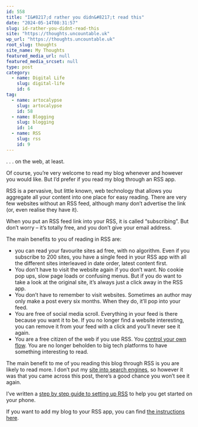 ```yaml
---
id: 558
title: "I&#8217;d rather you didn&#8217;t read this"
date: "2024-05-14T08:31:57"
slug: id-rather-you-didnt-read-this
site: "https://thoughts.uncountable.uk"
wp_url: "https://thoughts.uncountable.uk"
root_slug: thoughts
site_name: My Thoughts
featured_media_url: null
featured_media_srcset: null
type: post
category:
  - name: Digital Life
    slug: digital-life
    id: 6
tag:
  - name: artocalypse
    slug: artocalypse
    id: 58
  - name: Blogging
    slug: blogging
    id: 14
  - name: RSS
    slug: rss
    id: 9
---
```



<p>. . . on the web, at least.</p>



<p>Of course, you&#8217;re very welcome to read my blog whenever and however you would like. But I&#8217;d prefer if you read my blog through an RSS app.</p>



<p>RSS is a pervasive, but little known, web technology that allows you aggregate all your content into one place for easy reading.  There are very few websites without an RSS feed, although many don&#8217;t advertise the link (or, even realise they have it).</p>



<p>When you put an RSS feed link into your RSS, it is called &#8220;subscribing&#8221;.  But don&#8217;t worry &#8211; it&#8217;s totally free, and you don&#8217;t give your email address.</p>



<p>The main benefits to you of reading in RSS are:</p>



<ul class="wp-block-list">
<li> you can read your favourite sites ad free, with no algorithm.  Even if you subscribe to 200 sites, you have a single feed in your RSS app with all the different sites interleaved in date order, latest content first.</li>



<li>You don&#8217;t have to visit the website again if you don&#8217;t want.  No cookie pop ups, slow page loads or confusing menus.  But if you do want to take a look at the original site, it&#8217;s always just a click away in the RSS app.</li>



<li>You don&#8217;t have to remember to visit websites.  Sometimes an author may only make a post every six months.  When they do, it&#8217;ll pop into your feed.</li>



<li>You are free of social media scroll.  Everything in your feed is there because you want it to be.  If you no longer find a website interesting, you can remove it from your feed with a click and you&#8217;ll never see it again.</li>



<li>You are a free citizen of the web if you use RSS. You <a href="https://thoughts.uncountable.uk/own-your-scroll/" data-type="post" data-id="690">control your own flow</a>. You are no longer beholden to big tech platforms to have something interesting to read.</li>
</ul>



<p>The main benefit to me of you reading this blog through RSS is you are likely to read more. I don&#8217;t put my <a href="https://thoughts.uncountable.uk/not-on-google/" data-type="post" data-id="515">site into search engines</a>, so however it was that you came across this post, there&#8217;s a good chance you won&#8217;t see it again.</p>



<p>I&#8217;ve written a <a href="https://thoughts.uncountable.uk/getting-started-with-rss/" data-type="post" data-id="1174">step by step guide to setting up RSS</a> to help you get started on your phone.</p>



<p>If you want to add my blog to your RSS app, you can find <a href="https://thoughts.uncountable.uk/rss-feed/" data-type="post" data-id="135">the instructions here</a>.</p>
